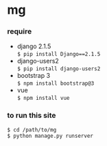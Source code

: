# mg
### require 
* django 2.1.5  
`$ pip install Django==2.1.5`
* django-users2  
`$ pip install django-users2`
* bootstrap 3  
`$ npm install bootstrap@3`
* vue  
`$ npm install vue`
### to run this site
`$ cd /path/to/mg`  
`$ python manage.py runserver`  
